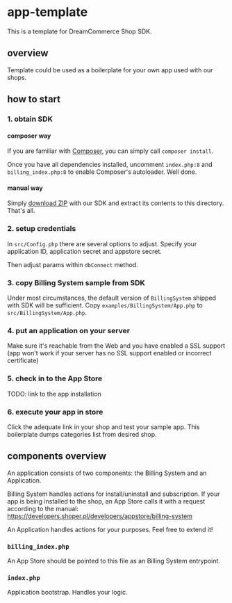 app-template
============

This is a template for DreamCommerce Shop SDK.

## overview

Template could be used as a boilerplate for your own app used with our shops.



## how to start

### 1. obtain SDK

#### composer way

If you are familiar with [Composer](http://getcomposer.org), you can simply call ``composer install``.

Once you have all dependencies installed, uncomment ``index.php:8`` and ``billing_index.php:8`` to enable Composer's autoloader. Well done.

#### manual way

Simply [download ZIP](https://github.com/dreamcommerce/shop-appstore-lib/archive/master.zip) with our SDK and extract its contents to this directory. That's all.

### 2. setup credentials

In ``src/Config.php`` there are several options to adjust. Specify your application ID, application secret and appstore secret.

Then adjust params within ``dbConnect`` method.

### 3. copy Billing System sample from SDK

Under most circumstances, the default version of ``BillingSystem`` shipped with SDK will be sufficient. Copy ``examples/BillingSystem/App.php`` to ``src/BillingSystem/App.php``.

### 4. put an application on your server

Make sure it's reachable from the Web and you have enabled a SSL support (app won't work if your server has no SSL support enabled or incorrect certificate)

### 5. check in to the App Store

TODO: link to the app installation

### 6. execute your app in store

Click the adequate link in your shop and test your sample app. This boilerplate dumps categories list from desired shop.


## components overview

An application consists of two components: the Billing System and an Application.

Billing System handles actions for install/uninstall and subscription. If your app is being installed to the shop, an App Store calls it with a request according to the manual: https://developers.shoper.pl/developers/appstore/billing-system

An Application handles actions for your purposes. Feel free to extend it!

### ``billing_index.php``

An App Store should be pointed to this file as an Billing System entrypoint.

### ``index.php``

Application bootstrap. Handles your logic.